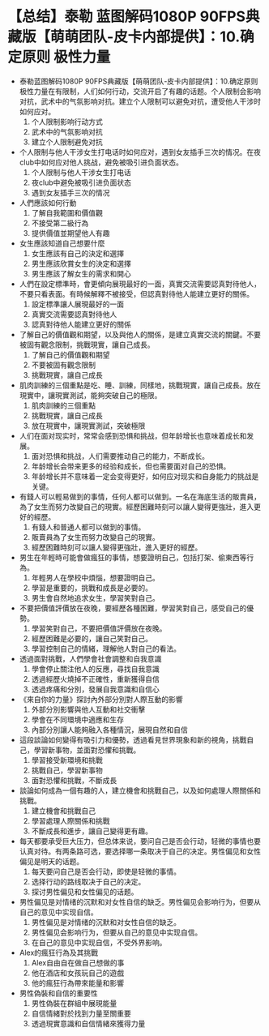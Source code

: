 # 【总结】泰勒 蓝图解码1080P 90FPS典藏版【萌萌团队-皮卡内部提供】：10.确定原则 极性力量

-   泰勒蓝图解码1080P 90FPS典藏版【萌萌团队-皮卡内部提供】：10.确定原则 极性力量在有限制，人们如何行动，交流开启了有趣的话题。个人限制会影响对抗，武术中的气氛影响对抗。建立个人限制可以避免对抗，遭受他人干涉时如何应对。
    1.  个人限制影响行动方式
    2.  武术中的气氛影响对抗
    3.  建立个人限制避免对抗
-   个人限制与他人干涉女生打电话时如何应对，遇到女友插手三次的情况。在夜club中如何应对他人挑战，避免被吸引进负面状态。
    1.  个人限制与他人干涉女生打电话
    2.  夜club中避免被吸引进负面状态
    3.  遇到女友插手三次的情况
-   人們應該如何行動
    1.  了解自我範圍和價值觀
    2.  不接受第二級行為
    3.  提供價值並期望他人有趣
-   女生應該知道自己想要什麼
    1.  女生應該有自己的決定和選擇
    2.  男生應該欣賞女生的決定和選擇
    3.  男生應該了解女生的需求和開心
-   人們在設定標準時，會更傾向展現最好的一面，真實交流需要認真對待他人，不要只看表面。有時候解釋不被接受，但認真對待他人能建立更好的關係。
    1.  設定標準讓人展現最好的一面
    2.  真實交流需要認真對待他人
    3.  認真對待他人能建立更好的關係
-   了解自己的價值觀和期望，以及與他人的關係，是建立真實交流的關鍵。不要被固有觀念限制，挑戰現實，讓自己成長。
    1.  了解自己的價值觀和期望
    2.  不要被固有觀念限制
    3.  挑戰現實，讓自己成長
-   肌肉訓練的三個重點是吃、睡、訓練，同樣地，挑戰現實，讓自己成長。放在現實中，讓現實測試，能夠突破自己的極限。
    1.  肌肉訓練的三個重點
    2.  挑戰現實，讓自己成長
    3.  放在現實中，讓現實測試，突破極限
-   人们在面对现实时，常常会感到恐惧和挑战，但年龄增长也意味着成长和发展。
    1.  面对恐惧和挑战，人们需要推动自己的能力，不断成长。
    2.  年龄增长会带来更多的经验和成长，但也需要面对自己的恐惧。
    3.  年龄增长并不意味着一定会变得更好，如何应对现实和自身能力的挑战是关键。
-   有錢人可以輕易做到的事情，任何人都可以做到。一名在海底生活的販賣員，為了女生而努力改變自己的現實。經歷困難時刻可以讓人變得更強壯，進入更好的經歷。
    1.  有錢人和普通人都可以做到的事情。
    2.  販賣員為了女生而努力改變自己的現實。
    3.  經歷困難時刻可以讓人變得更強壯，進入更好的經歷。
-   男生在年輕時可能會做瘋狂的事情，想要證明自己，包括打架、偷東西等行為。
    1.  年輕男人在學校中煩惱，想要證明自己。
    2.  學習是重要的，挑戰和成長是必要的。
    3.  男生會自然地追求女生，學習笑對自己。
-   不要把價值評價放在夜晚，要經歷各種困難，學習笑對自己，感受自己的優勢。
    1.  學習笑對自己，不要把價值評價放在夜晚。
    2.  經歷困難是必要的，讓自己笑對自己。
    3.  學習控制自己的情緒，理解他人對自己的看法。
-   透過面對挑戰，人們學會社會調整和自我意識
    1.  學會停止關注他人的反應，尋找自我意識
    2.  透過經歷火燒掉不正確性，重新獲得自信
    3.  透過疼痛和分別，發展自我意識和自信心
-   《來自你的力量》探討內外部分別對人際互動的影響
    1.  外部分別影響與他人互動和社交衝擊
    2.  學會在不同環境中適應和生存
    3.  內部分別讓人能夠融入各種情況，展現自然和自信
-   這段談論如何變得有吸引力和優勢，透過看見世界現象和新的視角，挑戰自己，學習新事物，並面對恐懼和挑戰。
    1.  學習接受新環境和挑戰
    2.  挑戰自己，學習新事物
    3.  面對恐懼和挑戰，不斷成長
-   談論如何成為一個有趣的人，建立機會和挑戰自己，以及如何處理人際關係和挑戰。
    1.  建立機會和挑戰自己
    2.  學習處理人際關係和挑戰
    3.  不斷成長和進步，讓自己變得更有趣。
-   每天都要承受巨大压力，但总体来说，要问自己是否会行动，轻微的事情也要认真对待。有两条路可选，要选择哪一条取决于自己的决定。男性偏见和女性偏见是明天的话题。
    1.  每天要问自己是否会行动，即使是轻微的事情。
    2.  选择行动的路线取决于自己的决定。
    3.  探讨男性偏见和女性偏见的话题。
-   男性偏见是对情绪的沉默和对女性自信的缺乏。男性偏见会影响行为，但要从自己的意见中实现自信。
    1.  男性偏见是对情绪的沉默和对女性自信的缺乏。
    2.  男性偏见会影响行为，但要从自己的意见中实现自信。
    3.  在自己的意见中实现自信，不受外界影响。
-   Alex的瘋狂行為及其挑戰
    1.  Alex自由自在做自己想做的事
    2.  他在酒店和女孩玩自己的遊戲
    3.  他的瘋狂行為帶來能量和影響
-   男性偽裝和自信的重要性
    1.  男性偽裝在群組中展現能量
    2.  自信情緒對於找到力量至關重要
    3.  透過現實意識和自信情緒來獲得力量